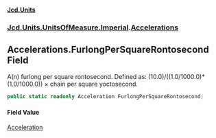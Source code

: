 #### [Jcd.Units](index.md 'index')
### [Jcd.Units.UnitsOfMeasure.Imperial](Jcd.Units.UnitsOfMeasure.Imperial.md 'Jcd.Units.UnitsOfMeasure.Imperial').[Accelerations](Accelerations.md 'Jcd.Units.UnitsOfMeasure.Imperial.Accelerations')

## Accelerations.FurlongPerSquareRontosecond Field

A(n) furlong per square rontosecond. Defined as: (10.0)/((1.0/1000.0)*(1.0/1000.0)) × chain per square yoctosecond.

```csharp
public static readonly Acceleration FurlongPerSquareRontosecond;
```

#### Field Value
[Acceleration](Acceleration.md 'Jcd.Units.UnitTypes.Acceleration')